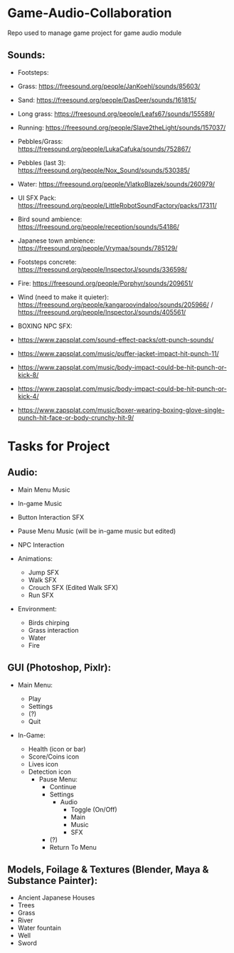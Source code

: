 # Game-Audio-Collaboration
Repo used to manage game project for game audio module

## Sounds:
- Footsteps:
- Grass: https://freesound.org/people/JanKoehl/sounds/85603/
- Sand: https://freesound.org/people/DasDeer/sounds/161815/
- Long grass: https://freesound.org/people/Leafs67/sounds/155589/
- Running: https://freesound.org/people/Slave2theLight/sounds/157037/
- Pebbles/Grass: https://freesound.org/people/LukaCafuka/sounds/752867/
- Pebbles (last 3): https://freesound.org/people/Nox_Sound/sounds/530385/
- Water: https://freesound.org/people/VlatkoBlazek/sounds/260979/

- UI SFX Pack: https://freesound.org/people/LittleRobotSoundFactory/packs/17311/
- Bird sound ambience: https://freesound.org/people/reception/sounds/54186/
- Japanese town ambience: https://freesound.org/people/Vrymaa/sounds/785129/
- Footsteps concrete: https://freesound.org/people/InspectorJ/sounds/336598/
- Fire: https://freesound.org/people/Porphyr/sounds/209651/
- Wind (need to make it quieter): https://freesound.org/people/kangaroovindaloo/sounds/205966/ / https://freesound.org/people/InspectorJ/sounds/405561/

- BOXING NPC SFX:
- https://www.zapsplat.com/sound-effect-packs/ott-punch-sounds/
- https://www.zapsplat.com/music/puffer-jacket-impact-hit-punch-11/
- https://www.zapsplat.com/music/body-impact-could-be-hit-punch-or-kick-8/
- https://www.zapsplat.com/music/body-impact-could-be-hit-punch-or-kick-4/
- https://www.zapsplat.com/music/boxer-wearing-boxing-glove-single-punch-hit-face-or-body-crunchy-hit-9/


# Tasks for Project

## Audio:  
  - Main Menu Music
  - In-game Music
  - Button Interaction SFX
  - Pause Menu Music (will be in-game music but edited)
  - NPC Interaction

  - Animations:
    - Jump SFX
    - Walk SFX 
    - Crouch SFX (Edited Walk SFX)
    - Run SFX
  
  - Environment: 
    - Birds chirping
    - Grass interaction
    - Water
    - Fire 
    
## GUI (Photoshop, Pixlr): 
  - Main Menu:
    - Play
    - Settings
    - (?)
    - Quit

  - In-Game:
    - Health (icon or bar)
    - Score/Coins icon
    - Lives icon
    - Detection icon 
      - Pause Menu:
        - Continue
        - Settings
          - Audio
            - Toggle (On/Off)
            - Main
            - Music
            - SFX
        - (?)
        - Return To Menu 

## Models, Foilage & Textures (Blender, Maya & Substance Painter):
  - Ancient Japanese Houses
  - Trees
  - Grass
  - River
  - Water fountain 
  - Well 
  - Sword 
